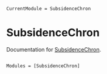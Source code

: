 ```@meta
CurrentModule = SubsidenceChron
```

# SubsidenceChron

Documentation for [SubsidenceChron](https://github.com/brenhinkeller/SubsidenceChron.jl).

```@index
```

```@autodocs
Modules = [SubsidenceChron]
```
